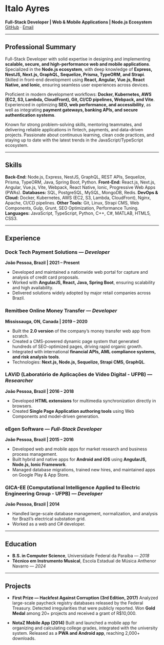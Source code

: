 # Italo Ayres

**Full-Stack Developer | Web & Mobile Applications | Node.js Ecosystem**
[GitHub](https://github.com/italoayres/italoayres) · [Email](mailto:italoayres@gmail.com)

---

## Professional Summary

Full-Stack Developer with solid expertise in designing and implementing **scalable, secure, and high-performance web and mobile applications**. Specialized in the **Node.js ecosystem**, with deep knowledge of **Express, NestJS, Next.js, GraphQL, Sequelize, Prisma, TypeORM, and Strapi**. Skilled in front-end development using **React, Angular, Vue.js, React Native, and Ionic**, ensuring seamless user experiences across devices.

Proficient in modern development workflows: **Docker, Kubernetes, AWS (EC2, S3, Lambda, CloudFront), Git, CI/CD pipelines, Webpack, and Vite**. Experienced in optimizing **SEO, web performance, and accessibility**, as well as integrating **payment gateways, banking APIs, and secure authentication systems**.

Known for strong problem-solving skills, mentoring teammates, and delivering reliable applications in fintech, payments, and data-driven projects. Passionate about continuous learning, clean code practices, and staying up to date with the latest trends in the JavaScript/TypeScript ecosystem.

---

## Skills

**Back-End:** Node.js, Express, NestJS, GraphQL, REST APIs, Sequelize, Prisma, TypeORM, Java, Spring Boot, Python.
**Front-End:** React.js, Next.js, Angular, Vue.js, Vite, Webpack, React Native, Ionic, Progressive Web Apps (PWAs).
**Databases:** SQL, PostgreSQL, MySQL, MongoDB, Redis.
**DevOps & Cloud:** Docker, Kubernetes, AWS (EC2, S3, Lambda, CloudFront), Nginx, Apache, CI/CD pipelines.
**Other Tools:** Git, Linux, Strapi CMS, Web Components, Gulp, Grunt, SEO Optimization, Performance Tuning.
**Languages:** JavaScript, TypeScript, Python, C++, C#, MATLAB, HTML5, CSS3.

---

## Experience

### Dock Tech Payment Solutions — *Developer*

**João Pessoa, Brazil | 2021 – Present**

* Developed and maintained a nationwide web portal for capture and analysis of credit card proposals.
* Worked with **AngularJS, React, Java, Spring Boot**, ensuring scalability and high availability.
* Delivered solutions widely adopted by major retail companies across Brazil.

### Remitbee Online Money Transfer — *Developer*

**Mississauga, ON, Canada | 2019 – 2020**

* Built the **2.0 version** of the company’s money transfer web app from scratch.
* Created a CMS-powered dynamic page system that generated hundreds of SEO-optimized pages, driving rapid organic growth.
* Integrated with international **financial APIs, AML compliance systems, and risk analysis tools**.
* Technologies: **Next.js, Node.js, Sequelize, Strapi CMS, GraphQL**.

### LAViD (Laboratório de Aplicações de Vídeo Digital - UFPB) — *Researcher*

**João Pessoa, Brazil | 2016 – 2018**

* Developed **HTML extensions** for multimedia synchronization directly in browsers.
* Created **Single Page Application authoring tools** using Web Components and model-driven generation.

### eEgen Software — *Full-Stack Developer*

**João Pessoa, Brazil | 2015 – 2016**

* Developed web and mobile apps for market research and business process management.
* Built hybrid and native apps for **Android and iOS** using **AngularJS, Node.js, Ionic Framework**.
* Managed database migrations, trained new hires, and maintained apps on Google Play & App Store.

### GICA-EE (Computational Intelligence Applied to Electric Engineering Group - UFPB) — *Developer*

**João Pessoa, Brazil | 2014**

* Handled large-scale database management, normalization, and analysis for Brazil’s electrical substation grid.
* Worked as a web and C# developer.

---

## Education

* **B.S. in Computer Science**, Universidade Federal da Paraíba — *2018*
* **Técnico em Instrumento Musical**, Escola Estadual de Música Anthenor Navarro — *2024*

---

## Projects

* **First Prize — Hackfest Against Corruption (3rd Edition, 2017)**
  Analyzed large-scale paycheck registry databases released by the Federal Treasury. Detected irregularities that were publicly reported. Won **Gold Medal** among 20+ projects and received a grant of R\$10,000.

* **NotaZ Mobile App (2014)**
  Built and launched a mobile app for organizing and calculating college grades, integrated with the university system. Released as a **PWA and Android app**, reaching 2,000+ downloads.
